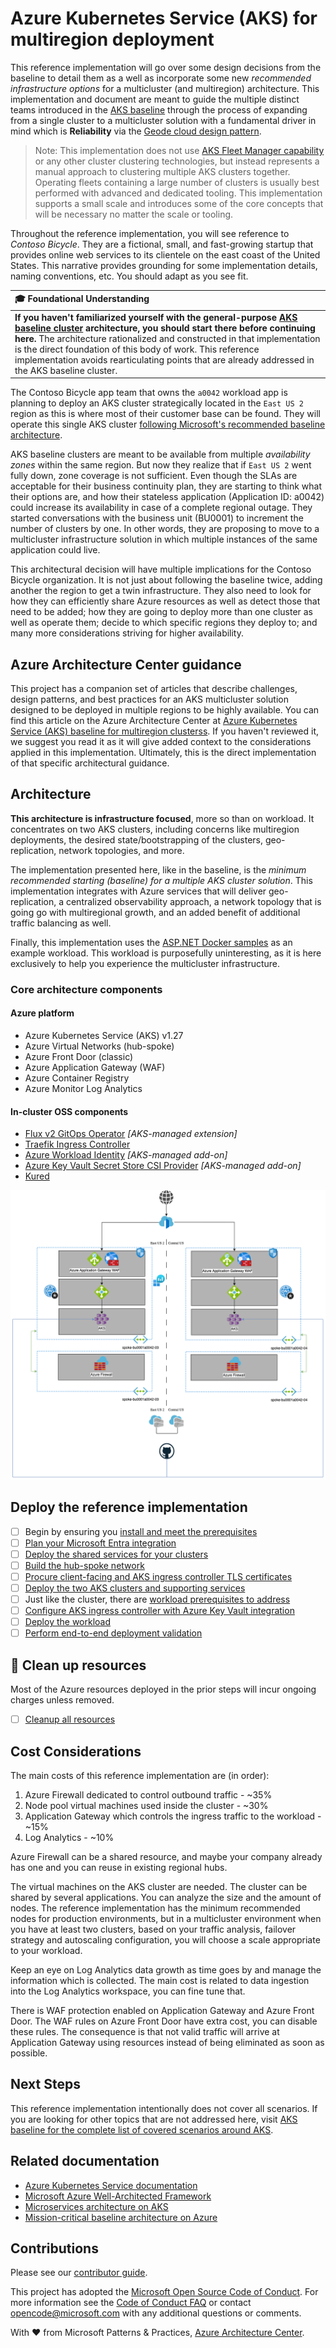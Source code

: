 # Azure Kubernetes Service (AKS) for multiregion deployment

This reference implementation will go over some design decisions from the baseline to detail them as a well as incorporate some new *recommended infrastructure options* for a multicluster (and multiregion) architecture. This implementation and document are meant to guide the multiple distinct teams introduced in the [AKS baseline](https://github.com/mspnp/aks-baseline) through the process of expanding from a single cluster to a multicluster solution with a fundamental driver in mind which is **Reliability** via the [Geode cloud design pattern](https://learn.microsoft.com/azure/architecture/patterns/geodes).

> Note: This implementation does not use [AKS Fleet Manager capability](https://learn.microsoft.com/azure/kubernetes-fleet/) or any other cluster clustering technologies, but instead represents a manual approach to clustering multiple AKS clusters together. Operating fleets containing a large number of clusters is usually best performed with advanced and dedicated tooling. This implementation supports a small scale and introduces some of the core concepts that will be necessary no matter the scale or tooling.

Throughout the reference implementation, you will see reference to _Contoso Bicycle_. They are a fictional, small, and fast-growing startup that provides online web services to its clientele on the east coast of the United States. This narrative provides grounding for some implementation details, naming conventions, etc. You should adapt as you see fit.

| 🎓 Foundational Understanding                                                                                                                                                                                                                                                                                                                                                                                                           |
| :-------------------------------------------------------------------------------------------------------------------------------------------------------------------------------------------------------------------------------------------------------------------------------------------------------------------------------------------------------------------------------------------------------------------------------------- |
| **If you haven't familiarized yourself with the general-purpose [AKS baseline cluster](https://github.com/mspnp/aks-baseline) architecture, you should start there before continuing here.** The architecture rationalized and constructed in that implementation is the direct foundation of this body of work. This reference implementation avoids rearticulating points that are already addressed in the AKS baseline cluster. |

The Contoso Bicycle app team that owns the `a0042` workload app is planning to deploy an AKS cluster strategically located in the `East US 2` region as this is where most of their customer base can be found. They will operate this single AKS cluster [following Microsoft's recommended baseline architecture](https://learn.microsoft.com/azure/architecture/reference-architectures/containers/aks/baseline-aks).

AKS baseline clusters are meant to be available from multiple *availability zones* within the same region. But now they realize that if `East US 2` went fully down, zone coverage is not sufficient. Even though the SLAs are acceptable for their business continuity plan, they are starting to think what their options are, and how their stateless application (Application ID: a0042) could increase its availability in case of a complete regional outage. They started conversations with the business unit (BU0001) to increment the number of clusters by one. In other words, they are proposing to move to a multicluster infrastructure solution in which multiple instances of the same application could live.

This architectural decision will have multiple implications for the Contoso Bicycle organization. It is not just about following the baseline twice, adding another the region to get a twin infrastructure. They also need to look for how they can efficiently share Azure resources as well as detect those that need to be added; how they are going to deploy more than one cluster as well as operate them; decide to which specific regions they deploy to; and many more considerations striving for higher availability.

## Azure Architecture Center guidance

This project has a companion set of articles that describe challenges, design patterns, and best practices for an AKS multicluster solution designed to be deployed in multiple regions to be highly available. You can find this article on the Azure Architecture Center at [Azure Kubernetes Service (AKS) baseline for multiregion clusterss](https://aka.ms/architecture/aks-baseline-multi-region). If you haven't reviewed it, we suggest you read it as it will give added context to the considerations applied in this implementation. Ultimately, this is the direct implementation of that specific architectural guidance.

## Architecture

**This architecture is infrastructure focused**, more so than on workload. It concentrates on two AKS clusters, including concerns like multiregion deployments, the desired state/bootstrapping of the clusters, geo-replication, network topologies, and more.

The implementation presented here, like in the baseline, is the *minimum recommended starting (baseline) for a multiple AKS cluster solution*. This implementation integrates with Azure services that will deliver geo-replication, a centralized observability approach, a network topology that is going go with multiregional growth, and an added benefit of additional traffic balancing as well.

Finally, this implementation uses the [ASP.NET Docker samples](https://github.com/dotnet/dotnet-docker/tree/main/samples/aspnetapp) as an example workload. This workload is purposefully uninteresting, as it is here exclusively to help you experience the multicluster infrastructure.

### Core architecture components

#### Azure platform

- Azure Kubernetes Service (AKS) v1.27
- Azure Virtual Networks (hub-spoke)
- Azure Front Door (classic)
- Azure Application Gateway (WAF)
- Azure Container Registry
- Azure Monitor Log Analytics

#### In-cluster OSS components

- [Flux v2 GitOps Operator](https://fluxcd.io) *[AKS-managed extension]*
- [Traefik Ingress Controller](https://doc.traefik.io/traefik/v2.10/routing/providers/kubernetes-ingress/)
- [Azure Workload Identity](https://github.com/Azure/azure-workload-identity) *[AKS-managed add-on]*
- [Azure Key Vault Secret Store CSI Provider](https://github.com/Azure/secrets-store-csi-driver-provider-azure) *[AKS-managed add-on]*
- [Kured](https://learn.microsoft.com/azure/aks/node-updates-kured)

![The federation diagram depicting the proposed cluster fleet topology running different instances of the same application from them.](./docs/deploy/images/aks-baseline-multi-cluster.png)

## Deploy the reference implementation

- [ ] Begin by ensuring you [install and meet the prerequisites](./docs/deploy/01-prerequisites.md)
- [ ] [Plan your Microsoft Entra integration](./docs/deploy/02-auth.md)
- [ ] [Deploy the shared services for your clusters](./docs/deploy/03-cluster-prerequisites.md)
- [ ] [Build the hub-spoke network](./docs/deploy/04-networking.md)
- [ ] [Procure client-facing and AKS ingress controller TLS certificates](./docs/deploy/05-ca-certificates.md)
- [ ] [Deploy the two AKS clusters and supporting services](./docs/deploy/06-aks-cluster.md)
- [ ] Just like the cluster, there are [workload prerequisites to address](./docs/deploy/07-workload-prerequisites.md)
- [ ] [Configure AKS ingress controller with Azure Key Vault integration](./docs/deploy/08-secret-managment-and-ingress-controller.md)
- [ ] [Deploy the workload](./docs/deploy/09-workload.md)
- [ ] [Perform end-to-end deployment validation](./docs/deploy/10-validation.md)

## :broom: Clean up resources

Most of the Azure resources deployed in the prior steps will incur ongoing charges unless removed.

- [ ] [Cleanup all resources](./docs/deploy/11-cleanup.md)

## Cost Considerations

The main costs of this reference implementation are (in order):

1. Azure Firewall dedicated to control outbound traffic - ~35%
1. Node pool virtual machines used inside the cluster - ~30%
1. Application Gateway which controls the ingress traffic to the workload - ~15%
1. Log Analytics - ~10%

Azure Firewall can be a shared resource, and maybe your company already has one and you can reuse in existing regional hubs.

The virtual machines on the AKS cluster are needed. The cluster can be shared by several applications. You can analyze the size and the amount of nodes. The reference implementation has the minimum recommended nodes for production environments, but in a multicluster environment when you have at least two clusters, based on your traffic analysis, failover strategy and autoscaling configuration, you will choose a scale appropriate to your workload.

Keep an eye on Log Analytics data growth as time goes by and manage the information which is collected. The main cost is related to data ingestion into the Log Analytics workspace, you can fine tune that.

There is WAF protection enabled on Application Gateway and Azure Front Door. The WAF rules on Azure Front Door have extra cost, you can disable these rules. The consequence is that not valid traffic will arrive at Application Gateway using resources instead of being eliminated as soon as possible.

## Next Steps

This reference implementation intentionally does not cover all scenarios. If you are looking for other topics that are not addressed here, visit [AKS baseline for the complete list of covered scenarios around AKS](https://github.com/mspnp/aks-baseline#advanced-topics).

## Related documentation

- [Azure Kubernetes Service documentation](https://learn.microsoft.com/azure/aks/)
- [Microsoft Azure Well-Architected Framework](https://learn.microsoft.com/azure/well-architected/)
- [Microservices architecture on AKS](https://learn.microsoft.com/azure/architecture/reference-architectures/containers/aks-microservices/aks-microservices)
- [Mission-critical baseline architecture on Azure](https://learn.microsoft.com/azure/architecture/reference-architectures/containers/aks-mission-critical/mission-critical-intro)

## Contributions

Please see our [contributor guide](./CONTRIBUTING.md).

This project has adopted the [Microsoft Open Source Code of Conduct](https://opensource.microsoft.com/codeofconduct/). For more information see the [Code of Conduct FAQ](https://opensource.microsoft.com/codeofconduct/faq/) or contact <opencode@microsoft.com> with any additional questions or comments.

With :heart: from Microsoft Patterns & Practices, [Azure Architecture Center](https://aka.ms/architecture).
